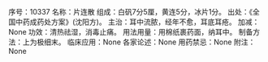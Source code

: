 序号：10337
名称：片连散
组成：白矾7分5厘，黄连5分，冰片1分。
出处：《全国中药成药处方案》(沈阳方)。
主治：耳中流脓，经年不愈，耳底耳疮。
加减：None
功效：清热祛湿，消毒止痛。
用法用量：用棉纸裹药面，纳耳中。
制备方法：上为极细末。
临床应用：None
各家论述：None
用药禁忌：None
附注：None
